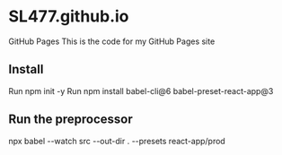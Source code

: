 # SL477.github.io
GitHub Pages
This is the code for my GitHub Pages site

## Install
Run npm init -y
Run npm install babel-cli@6 babel-preset-react-app@3

## Run the preprocessor
npx babel --watch src --out-dir . --presets react-app/prod 